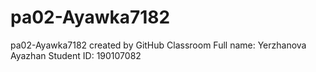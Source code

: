 # pa02-Ayawka7182
pa02-Ayawka7182 created by GitHub Classroom
Full name: Yerzhanova Ayazhan
Student ID: 190107082
